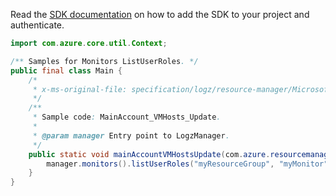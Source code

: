 Read the [SDK documentation](https://github.com/Azure/azure-sdk-for-java/blob/azure-resourcemanager-logz_1.0.0-beta.1/sdk/logz/azure-resourcemanager-logz/README.md) on how to add the SDK to your project and authenticate.

```java
import com.azure.core.util.Context;

/** Samples for Monitors ListUserRoles. */
public final class Main {
    /*
     * x-ms-original-file: specification/logz/resource-manager/Microsoft.Logz/stable/2020-10-01/examples/MainAccount_listUserRoles.json
     */
    /**
     * Sample code: MainAccount_VMHosts_Update.
     *
     * @param manager Entry point to LogzManager.
     */
    public static void mainAccountVMHostsUpdate(com.azure.resourcemanager.logz.LogzManager manager) {
        manager.monitors().listUserRoles("myResourceGroup", "myMonitor", null, Context.NONE);
    }
}
```
